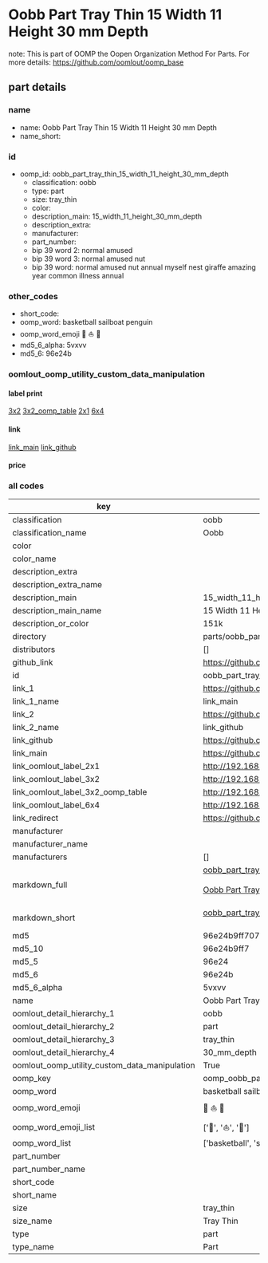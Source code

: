 # Oobb Part Tray Thin 15 Width 11 Height 30 mm Depth  

note: This is part of OOMP the Oopen Organization Method For Parts. For more details: https://github.com/oomlout/oomp_base

##  part details
  







### name
* name: Oobb Part Tray Thin 15 Width 11 Height 30 mm Depth
* name_short: 
### id
* oomp_id: oobb_part_tray_thin_15_width_11_height_30_mm_depth
  * classification: oobb
  * type: part
  * size: tray_thin
  * color: 
  * description_main: 15_width_11_height_30_mm_depth
  * description_extra: 
  * manufacturer: 
  * part_number: 
  * bip 39 word 2: normal amused
  * bip 39 word 3: normal amused nut
  * bip 39 word: normal amused nut annual myself nest giraffe amazing year common illness annual

### other_codes
* short_code: 
* oomp_word: basketball sailboat penguin
* oomp_word_emoji :basketball: :sailboat: :penguin:
* md5_6_alpha: 5vxvv
* md5_6: 96e24b






### oomlout_oomp_utility_custom_data_manipulation
#### label print
[3x2](http://192.168.1.245:1112/?label=oomp%205vxvv)
[3x2_oomp_table](http://192.168.1.108:1112/?label=oomp%205vxvv)
[2x1](http://192.168.1.242:1112/?label=oomp%205vxvv)
[6x4](http://192.168.1.55:1112/?label=oomp%205vxvv)    

#### link

[link_main](https://github.com/oomlout/oomlout_oomp_version_1_messy/tree/main/parts/oobb_part_tray_thin_15_width_11_height_30_mm_depth) [link_github](https://github.com/oomlout/oomlout_oomp_version_1_messy/tree/main/parts/oobb_part_tray_thin_15_width_11_height_30_mm_depth)                             

#### price







### all codes 
| key | value |  
| --- | --- |  
| classification | oobb |  
| classification_name | Oobb |  
| color |  |  
| color_name |  |  
| description_extra |  |  
| description_extra_name |  |  
| description_main | 15_width_11_height_30_mm_depth |  
| description_main_name | 15 Width 11 Height 30 mm Depth |  
| description_or_color | 151k |  
| directory | parts/oobb_part_tray_thin_15_width_11_height_30_mm_depth |  
| distributors | [] |  
| github_link | https://github.com/oomlout/oomlout_oomp_part_src/tree/main/parts/oobb_part_tray_thin_15_width_11_height_30_mm_depth |  
| id | oobb_part_tray_thin_15_width_11_height_30_mm_depth |  
| link_1 | https://github.com/oomlout/oomlout_oomp_version_1_messy/tree/main/parts/oobb_part_tray_thin_15_width_11_height_30_mm_depth |  
| link_1_name | link_main |  
| link_2 | https://github.com/oomlout/oomlout_oomp_version_1_messy/tree/main/parts/oobb_part_tray_thin_15_width_11_height_30_mm_depth |  
| link_2_name | link_github |  
| link_github | https://github.com/oomlout/oomlout_oomp_version_1_messy/tree/main/parts/oobb_part_tray_thin_15_width_11_height_30_mm_depth |  
| link_main | https://github.com/oomlout/oomlout_oomp_version_1_messy/tree/main/parts/oobb_part_tray_thin_15_width_11_height_30_mm_depth |  
| link_oomlout_label_2x1 | http://192.168.1.242:1112/?label=oomp%205vxvv |  
| link_oomlout_label_3x2 | http://192.168.1.245:1112/?label=oomp%205vxvv |  
| link_oomlout_label_3x2_oomp_table | http://192.168.1.108:1112/?label=oomp%205vxvv |  
| link_oomlout_label_6x4 | http://192.168.1.55:1112/?label=oomp%205vxvv |  
| link_redirect | https://github.com/oomlout/oomlout_oomp_version_1_messy/tree/main/parts/oobb_part_tray_thin_15_width_11_height_30_mm_depth |  
| manufacturer |  |  
| manufacturer_name |  |  
| manufacturers | [] |  
| markdown_full | [oobb_part_tray_thin_15_width_11_height_30_mm_depth](none)<br>[](none)<br>[Oobb Part Tray Thin 15 Width 11 Height 30 Mm Depth](none)<br><br> |  
| markdown_short | [oobb_part_tray_thin_15_width_11_height_30_mm_depth](none)<br><br> |  
| md5 | 96e24b9ff707cc46524920972f420cb1 |  
| md5_10 | 96e24b9ff7 |  
| md5_5 | 96e24 |  
| md5_6 | 96e24b |  
| md5_6_alpha | 5vxvv |  
| name | Oobb Part Tray Thin 15 Width 11 Height 30 mm Depth |  
| oomlout_detail_hierarchy_1 | oobb |  
| oomlout_detail_hierarchy_2 | part |  
| oomlout_detail_hierarchy_3 | tray_thin |  
| oomlout_detail_hierarchy_4 | 30_mm_depth |  
| oomlout_oomp_utility_custom_data_manipulation | True |  
| oomp_key | oomp_oobb_part_tray_thin_15_width_11_height_30_mm_depth |  
| oomp_word | basketball sailboat penguin |  
| oomp_word_emoji | :basketball: :sailboat: :penguin: |  
| oomp_word_emoji_list | [':basketball:', ':sailboat:', ':penguin:'] |  
| oomp_word_list | ['basketball', 'sailboat', 'penguin'] |  
| part_number |  |  
| part_number_name |  |  
| short_code |  |  
| short_name |  |  
| size | tray_thin |  
| size_name | Tray Thin |  
| type | part |  
| type_name | Part |  
